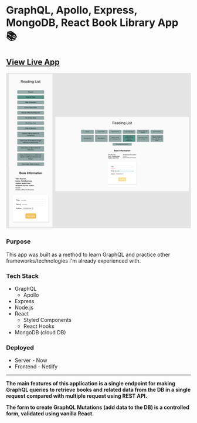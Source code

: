 # GraphQL, Apollo, Express, MongoDB, React Book Library App 📚

## [View Live App](https://my-reading-libary.netlify.com/)

![Book Library App Screenshot](https://github.com/chrisstaudinger/BookLibrary-GraphQL-Express-React-MongoDB/blob/master/frontend/public/desktop%20and%20mobile%20screenshot.png?raw=true "Book Library App Screenshot")

### Purpose
This app was built as a method to learn GraphQL and practice other frameworks/technologies I'm already experienced with.

### Tech Stack

* GraphQL
  * Apollo
* Express
* Node.js
* React
  * Styled Components
  * React Hooks
* MongoDB (cloud DB)

### Deployed
* Server - Now
* Frontend - Netlify
---

**The main features of this application is a single endpoint for making GraphQL queries to retrieve books and related data from the DB in a single request compared with multiple request using REST API.**

**The form to create GraphQL Mutations (add data to the DB) is a controlled form, validated using vanilla React.**